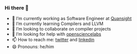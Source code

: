 ### Hi there 👋


- 🔭 I’m currently working as Software Engineer at [Quansight](https://www.quansight.com/)
- 🌱 I’m currently learning Compilers and LLVM
- 👯 I’m looking to collaborate on compiler projects
- 🤔 I’m looking for help with [opensciencelabs](https://discord.opensciencelabs.org)
- 📫 How to reach me: [twitter](https://twitter.com/xmnlab) and [linkedin](https://www.linkedin.com/in/ivan-ogasawara/)
- 😄 Pronouns: he/him


